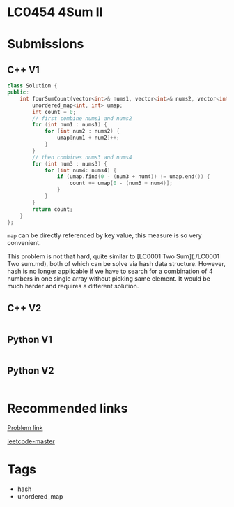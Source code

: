 # LC0454 4Sum II

# Submissions

## C++ V1

```C++
class Solution {
public:
    int fourSumCount(vector<int>& nums1, vector<int>& nums2, vector<int>& nums3, vector<int>& nums4) {
        unordered_map<int, int> umap;
        int count = 0;
        // first combine nums1 and nums2
        for (int num1 : nums1) {
            for (int num2 : nums2) {
                umap[num1 + num2]++;
            }
        }
        // then combines nums3 and nums4
        for (int num3 : nums3) {
            for (int num4: nums4) {
                if (umap.find(0 - (num3 + num4)) != umap.end()) {
                    count += umap[0 - (num3 + num4)];
                }
            }
        }
        return count;
    }
};
```

`map` can be directly referenced by key value, this measure is so very convenient.

This problem is not that hard, quite similar to [LC0001 Two Sum](./LC0001 Two sum.md), both of which can be solve via hash data structure. However, hash is no longer applicable if we have to search for a combination of 4 numbers in one single array without picking same element. It would be much harder and requires a different solution. 

## C++ V2

```C++
```



## Python V1

```python
```



## Python V2

```python

```





# Recommended links

[Problem link](https://leetcode.com/problems/4sum-ii/description/)

[leetcode-master](https://github.com/youngyangyang04/leetcode-master/blob/master/problems/0454.%E5%9B%9B%E6%95%B0%E7%9B%B8%E5%8A%A0II.md)



# Tags

- hash
- unordered_map